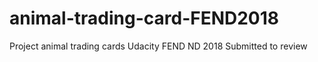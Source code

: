 # animal-trading-card-FEND2018
Project animal trading cards Udacity FEND ND 2018
Submitted to review
